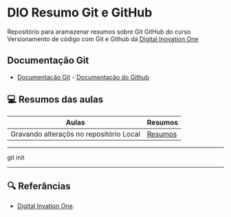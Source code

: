 # DIO Resumo Git e GitHub

Repositório para aramazenar resumos sobre Git GitHub do curso Versionamento de código com Git e Github  da [Digital Inovation One](https://www.dio.me/)

## Documentação Git
- [Documentação Git](https://git-scm.com/)
-´[Documentação do Github](https://docs.github.com/pt)

## 💻 Resumos das aulas

| Aulas | Resumos |
|------|--------|
| Gravando alteraçõs no repositório Local | [Resumos]()
 
---
git init

---

## 🔍 Referâncias

- [Digital Invation One]().
 
